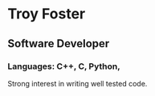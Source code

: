 # Troy Foster

## Software Developer

### Languages: C++, C, Python, 

Strong interest in writing well tested code.